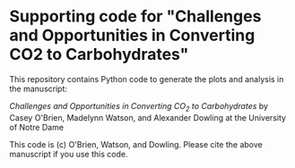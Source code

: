 # Supporting code for "Challenges and Opportunities in Converting CO2 to Carbohydrates"

This repository contains Python code to generate the plots and analysis in the manuscript:

*Challenges and Opportunities in Converting CO$_2$ to Carbohydrates* by Casey O'Brien, Madelynn Watson, and Alexander Dowling at the University of Notre Dame

This code is (c) O'Brien, Watson, and Dowling. Please cite the above manuscript if you use this code.
